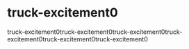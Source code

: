 # truck-excitement0
truck-excitement0truck-excitement0truck-excitement0truck-excitement0truck-excitement0truck-excitement0
